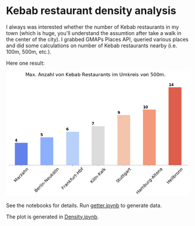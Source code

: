 # Kebab restaurant density analysis

I always was interested whether the number of Kebab restaurants in my town (which is huge, you'll understand the assumtion after take a walk in the center of the city). 
I grabbed GMAPs Places API, queried various places and did some calculations on number of Kebab restaurants nearby (i.e. 100m, 500m, etc.).

Here one result:

![500m](kebab_500m.png)

See the notebooks for details. Run [getter.ipynb](data-getter.ipynb) to generate data.

The plot is generated in [Density.ipynb](Density.ipynb).
